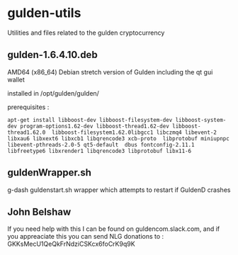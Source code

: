 # gulden-utils
Utilities and files related to the gulden cryptocurrency

## gulden-1.6.4.10.deb  

AMD64 (x86_64) Debian stretch version of Gulden including the qt gui wallet

installed in /opt/gulden/gulden/

prerequisites :
```
apt-get install libboost-dev libboost-filesystem-dev libboost-system-dev program-options1.62-dev libboost-thread1.62-dev libboost-thread1.62.0  libboost-filesystem1.62.0libgcc1 libczmq4 libevent-2 libxau6 libxext6 libxcb1 libqrencode3 xcb-proto  libprotobuf miniupnpc libevent-pthreads-2.0-5 qt5-default  dbus fontconfig-2.11.1 libfreetype6 libxrender1 libqrencode3 libprotobuf libx11-6 
```

## guldenWrapper.sh

g-dash guldenstart.sh wrapper which attempts to restart if GuldenD crashes


## John Belshaw

If you need help with this I can be found on guldencom.slack.com, and if you appreaciate this you can send NLG donations to :
GKKsMecU1QeQkFrNdziCSKcx6foCrK9q9K

